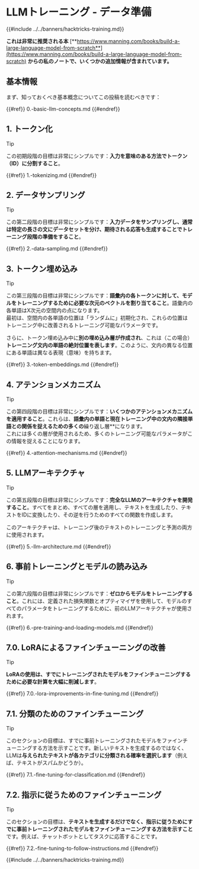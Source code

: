 # LLMトレーニング - データ準備

{{#include ../../banners/hacktricks-training.md}}

**これは非常に推奨される本** [**https://www.manning.com/books/build-a-large-language-model-from-scratch**](https://www.manning.com/books/build-a-large-language-model-from-scratch) **からの私のノートで、いくつかの追加情報が含まれています。**

## 基本情報

まず、知っておくべき基本概念についてこの投稿を読むべきです：

{{#ref}}
0.-basic-llm-concepts.md
{{#endref}}

## 1. トークン化

> [!TIP]
> この初期段階の目標は非常にシンプルです：**入力を意味のある方法でトークン（ID）に分割すること**。

{{#ref}}
1.-tokenizing.md
{{#endref}}

## 2. データサンプリング

> [!TIP]
> この第二段階の目標は非常にシンプルです：**入力データをサンプリングし、通常は特定の長さの文にデータセットを分け、期待される応答も生成することでトレーニング段階の準備をすること**。

{{#ref}}
2.-data-sampling.md
{{#endref}}

## 3. トークン埋め込み

> [!TIP]
> この第三段階の目標は非常にシンプルです：**語彙内の各トークンに対して、モデルをトレーニングするために必要な次元のベクトルを割り当てること**。語彙内の各単語はX次元の空間内の点になります。\
> 最初は、空間内の各単語の位置は「ランダムに」初期化され、これらの位置はトレーニング中に改善されるトレーニング可能なパラメータです。
>
> さらに、トークン埋め込み中に**別の埋め込み層が作成され**、これは（この場合）**トレーニング文内の単語の絶対位置を表します**。このように、文内の異なる位置にある単語は異なる表現（意味）を持ちます。

{{#ref}}
3.-token-embeddings.md
{{#endref}}

## 4. アテンションメカニズム

> [!TIP]
> この第四段階の目標は非常にシンプルです：**いくつかのアテンションメカニズムを適用すること**。これらは、**語彙内の単語と現在トレーニング中の文内の隣接単語との関係を捉えるための多くの**繰り返し層**になります。\
> これには多くの層が使用されるため、多くのトレーニング可能なパラメータがこの情報を捉えることになります。

{{#ref}}
4.-attention-mechanisms.md
{{#endref}}

## 5. LLMアーキテクチャ

> [!TIP]
> この第五段階の目標は非常にシンプルです：**完全なLLMのアーキテクチャを開発すること**。すべてをまとめ、すべての層を適用し、テキストを生成したり、テキストをIDに変換したり、その逆を行うためのすべての関数を作成します。
>
> このアーキテクチャは、トレーニング後のテキストのトレーニングと予測の両方に使用されます。

{{#ref}}
5.-llm-architecture.md
{{#endref}}

## 6. 事前トレーニングとモデルの読み込み

> [!TIP]
> この第六段階の目標は非常にシンプルです：**ゼロからモデルをトレーニングすること**。これには、定義された損失関数とオプティマイザを使用して、モデルのすべてのパラメータをトレーニングするために、前のLLMアーキテクチャが使用されます。

{{#ref}}
6.-pre-training-and-loading-models.md
{{#endref}}

## 7.0. LoRAによるファインチューニングの改善

> [!TIP]
> **LoRAの使用は、すでにトレーニングされたモデルをファインチューニングするために必要な計算を大幅に削減します**。

{{#ref}}
7.0.-lora-improvements-in-fine-tuning.md
{{#endref}}

## 7.1. 分類のためのファインチューニング

> [!TIP]
> このセクションの目標は、すでに事前トレーニングされたモデルをファインチューニングする方法を示すことです。新しいテキストを生成するのではなく、LLMは**与えられたテキストが各カテゴリに分類される確率を選択します**（例えば、テキストがスパムかどうか）。

{{#ref}}
7.1.-fine-tuning-for-classification.md
{{#endref}}

## 7.2. 指示に従うためのファインチューニング

> [!TIP]
> このセクションの目標は、**テキストを生成するだけでなく、指示に従うためにすでに事前トレーニングされたモデルをファインチューニングする方法を示すこと**です。例えば、チャットボットとしてタスクに応答することです。

{{#ref}}
7.2.-fine-tuning-to-follow-instructions.md
{{#endref}}

{{#include ../../banners/hacktricks-training.md}}
